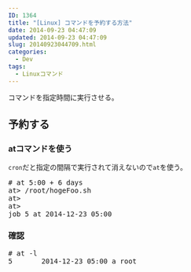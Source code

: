 ```yaml
---
ID: 1364
title: "[Linux] コマンドを予約する方法"
date: 2014-09-23 04:47:09
updated: 2014-09-23 04:47:09
slug: 20140923044709.html
categories:
  - Dev
tags:
  - Linuxコマンド
---
```


コマンドを指定時間に実行させる。

<!--more-->
<h2>予約する</h2>
<h3>atコマンドを使う</h3>
<code>cron</code>だと指定の間隔で実行されて消えないので<code>at</code>を使う。
<pre class="prettyprint"># at 5:00 + 6 days
at> /root/hogeFoo.sh
at>
at> <EOT>
job 5 at 2014-12-23 05:00</pre>

<h3>確認</h3>
<pre class="prettyprint"># at -l
5       2014-12-23 05:00 a root</pre>
